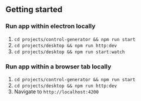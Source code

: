 ## Getting started

### Run app within electron locally

1. `cd projects/control-generator && npm run start`
1. `cd projects/desktop && npm run http:dev`
1. `cd projects/desktop && npm run start:watch`

### Run app within a browser tab locally

1. `cd projects/control-generator && npm run start`
1. `cd projects/desktop && npm run http:dev`
1. Navigate to `http://localhost:4200`
